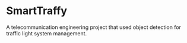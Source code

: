 # SmartTraffy
A telecommunication engineering project that used object detection for traffic light system management.
